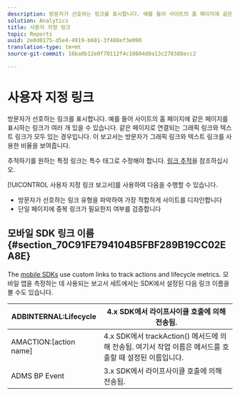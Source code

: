 ```yaml
---
description: 방문자가 선호하는 링크를 표시합니다. 예를 들어 사이트의 홈 페이지에 같은 페이지를 표시하는 링크가 여러 개 있을 수 있습니다. 같은 페이지로 연결되는 그래픽 링크와 텍스트 링크가 모두 있는 경우입니다. 이 보고서는 방문자가 그래픽 링크와 텍스트 링크를 사용한 비율을 보여줍니다.
solution: Analytics
title: 사용자 지정 링크
topic: Reports
uuid: 2e0d0175-d5e4-4919-b601-3f488ef3e090
translation-type: tm+mt
source-git-commit: 16ba0b12e0f70112f4c10804d0a13c278388ecc2

---
```



# 사용자 지정 링크

방문자가 선호하는 링크를 표시합니다. 예를 들어 사이트의 홈 페이지에 같은 페이지를 표시하는 링크가 여러 개 있을 수 있습니다. 같은 페이지로 연결되는 그래픽 링크와 텍스트 링크가 모두 있는 경우입니다. 이 보고서는 방문자가 그래픽 링크와 텍스트 링크를 사용한 비율을 보여줍니다.

추적하기를 원하는 특정 링크는 특수 태그로 수정해야 합니다. [링크 추적](https://docs.adobe.com/content/help/en/analytics/implementation/javascript-implementation/variables-analytics-reporting/config-var/s-linktrackvars.html)을 참조하십시오.

[!UICONTROL 사용자 지정 링크 보고서]를 사용하여 다음을 수행할 수 있습니다.

* 방문자가 선호하는 링크 유형을 파악하여 가장 적합하게 사이트를 디자인합니다
* 단일 페이지에 중복 링크가 필요한지 여부를 검증합니다

## 모바일 SDK 링크 이름 {#section_70C91FE794104B5FBF289B19CC02EA8E}

The [mobile SDKs](https://marketing.adobe.com/resources/help/en_US/mobile/home.html) use custom links to track actions and lifecycle metrics. 모바일 앱을 측정하는 데 사용되는 보고서 세트에서는 SDK에서 설정된 다음 링크 이름을 볼 수도 있습니다.

| ADBINTERNAL:Lifecycle | 4.x SDK에서 라이프사이클 호출에 의해 전송됨. |
|---|---|
| AMACTION:[action name] | 4.x SDK에서 trackAction() 메서드에 의해 전송됨. 여기서 작업 이름은 메서드를 호출할 때 설정된 이름입니다. |
| ADMS BP Event | 3.x SDK에서 라이프사이클 호출에 의해 전송됨. |

